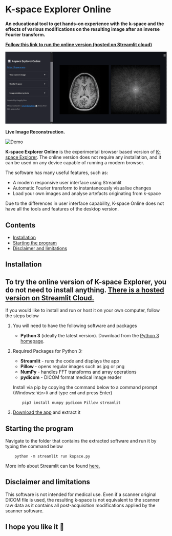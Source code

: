 # K-space Explorer Online

**An educational tool to get hands-on experience with the k-space and the effects of various modifications on the resulting image after an inverse Fourier transform.**

**[Follow this link to run the online version (hosted on Streamlit cloud)](https://kspace-explorer.streamlitapp.com/)**

![Demo](docs/demo.gif)

**Live Image Reconstruction.**

![Demo](docs/fourier_reconstruction.gif)

**K-space Explorer Online** is the experimental browser based version of [K-space Explorer](https://github.com/birogeri/kspace-explorer). The online version does not require any installation, and it can be used on any device capable of running a modern browser.

The software has many useful features, such as:

* A modern responsive user interface using Streamlit
* Automatic Fourier transform to instantaneously visualise changes
* Load your own images and analyse artefacts originating from k-space

Due to the differences in user interface capability, K-space Online does not have all the tools and features of the desktop version.

## **Contents**
* [Installation](#installation)
* [Starting the program](#starting-the-program)
* [Disclaimer and limitations](#disclaimer-and-limitations)


## **Installation**

To try the online version of K-space Explorer, you do not need to install anything.
[There is a hosted version on Streamlit Cloud.](https://share.streamlit.io/birogeri/kspace-explorer-streamlit/kspace.py)
---

If you would like to install and run or host it on your own computer, follow the steps below

1. You will need to have the following software and packages

    * **Python 3** (ideally the latest version). Download from the [Python 3 homepage](https://www.python.org/downloads).

2. Required Packages for Python 3:

    * **Streamlit** - runs the code and displays the app
    * **Pillow**    - opens regular images such as jpg or png
    * **NumPy**     - handles FFT transforms and array operations
    * **pydicom**   - DICOM format medical image reader

    Install via pip by copying the command below to a command prompt (Windows: `Win+R` and type `cmd` and press Enter)

    ```shell
        pip3 install numpy pydicom Pillow streamlit
    ```

3. [Download the app](https://github.com/MohitGupta0123/MRI-Image-reconstruction-using-kspace/archive/refs/heads/main.zip) and extract it

## Starting the program

Navigate to the folder that contains the extracted software and run it by typing the command below

``` shell
    python -m streamlit run kspace.py
```

More info about Streamlit can be found [here.](https://docs.streamlit.io/)

## Disclaimer and limitations

This software is not intended for medical use.
Even if a scanner original DICOM file is used, the resulting k-space is not equivalent to the scanner raw data as it contains all post-acquisition modifications applied by the scanner software.

## I hope you like it 🌟